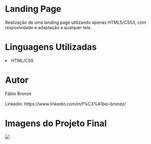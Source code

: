 # Landing Page
<p/>Realização de uma landing page utilizando apenas HTML5/CSS3, com resposividade e adaptação a qualquer tela.<p/>

<h1/>Linguagens Utilizadas</h1>
<li/>HTML/CSS</li>
<h1/>Autor</h1>
Fábio Bronze
<br/><br/>
Linkedin: https://www.linkedin.com/in/f%C3%A1bio-bronze/

<h1/>Imagens do Projeto Final</h1>
<img src="https://user-images.githubusercontent.com/116193280/216733069-b64883ac-624a-4173-8655-188a26d91e40.PNG" />
<br/><br/>
